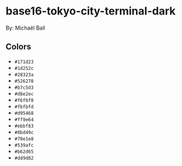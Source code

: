 # base16-tokyo-city-terminal-dark

By: Michaël Ball

## Colors

* `#171d23`
* `#1d252c`
* `#28323a`
* `#526270`
* `#b7c5d3`
* `#d8e2ec`
* `#f6f6f8`
* `#fbfbfd`
* `#d95468`
* `#ff9e64`
* `#ebbf83`
* `#8bd49c`
* `#70e1e8`
* `#539afc`
* `#b62d65`
* `#dd9d82`
